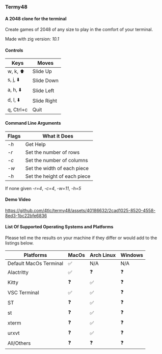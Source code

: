 ### Termy48
#### A $2048$ clone for the terminal

Create games of $2048$ of any size to play in the comfort of your terminal.

Made with zig version: *10.1*

#### Controls

| Keys | Moves |
|----| ---|
| w, k, :arrow_up: | Slide Up |
| s, j, :arrow_down: | Slide Down |
| a, h, :arrow_down: | Slide Left |
| d, l, :arrow_down: | Slide Right |
|q, Ctrl+c | Quit|

#### Command Line Arguments

| Flags | What it Does|
|----| ---|
|*-h*| Get Help |
|*-r*| Set the number of rows |
|*-c*| Set the number of columns|
|*-w*| Set the width of each piece|
|*-h*| Set the height of each piece|

If none given *-r=4*, *-c=4*, *-w=11*, *-h=5*

#### Demo Video

https://github.com/4tlc/termy48/assets/40186632/2cad1025-8520-4558-8ed3-1bc22bfe6836

#### List Of Supported Operating Systems and Platforms

Please tell me the results on your machine if they differ or would add to the listings below.

| Platforms | MacOs | Arch Linux | Windows |
| ---------- |------|-------|---------|
| Default MacOs Terminal| :white_check_mark: | N/A | N/A |
| Alactritty | :white_check_mark: | :question: | :question: |
| Kitty| :question: | :white_check_mark: | :question: |
| VSC Terminal | :white_check_mark: | :white_check_mark: | :question: |
| ST | :question: | :white_check_mark: | :question: |
| st| :question: | :white_check_mark: | :question: |
| xterm| :question: | :white_check_mark: | :question: | 
| urxvt| :question: | :white_check_mark: | :question: |
| All/Others | :question: | :question: | :question: |
